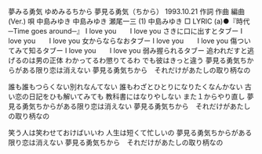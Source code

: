 夢みる勇気
ゆめみるちから
夢見る勇気（ちから）
1993.10.21
作詞  作曲  編曲 (Ver.)   唄
中島みゆき   中島みゆき   瀬尾一三 (1)
中島みゆき
□ LYRIC (a)●『時代─Time goes around─』
I love you　　I love you
さきに口に出すとタブー
I love you　　I love you
女からならなおタブー
I love you　　I love you
傷ついてみて知るタブー
I love you　　I love you
弱み握られるタブー
追われだすと逃げるのは男の正体
わかってるわ懲りてるわ
でも彼はきっと違う
夢見る勇気ちからがある限り恋は消えない
夢見る勇気ちから　それだけがあたしの取り柄なの

誰も誰もつらくない別れなんてない
誰もわざとひとりになりたくなんかない
古い恋の日記をひも解いてみても
教科書にはなりやしない
また１からやり直し
夢見る勇気ちからがある限り恋は消えない
夢見る勇気ちから　それだけがあたしの取り柄なの

笑う人は笑わせておけばいいわ
人生は短くて忙しいの
夢見る勇気ちからがある限り恋は消えない
夢見る勇気ちから　それだけがあたしの取り柄なの